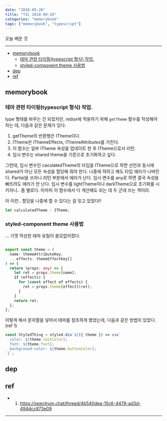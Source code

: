 ```yaml
---
date: "2018-09-20"
title: "TIL 2018-09-20"
categories: "memorybook"
tags: ["memorybook", "typescript"]
---
```


오늘 배운 것

----------

- [memorybook](#memorybook)
  - [테마 관련 타이핑(typescript 형식) 작업.](#테마-관련-타이핑typescript-형식-작업)
  - [styled-component theme 사용법](#styled-component-theme-사용법)
- [dep](#dep)
- [ref](#ref)

## memorybook

### 테마 관련 타이핑(typescript 형식) 작업.

type 형태를 바꾸는 건 되었지만, redux에 적용하기 위해 `getTheme` 함수를 작성해야 하는 데, 다음과 같은 문제가 있다:

1. getTheme의 반환형은 ITheme이다.
1. ITheme은 IThemeEffects, IThemeAttributes를 가진다.
1. 이 함수는 일부 ITheme 속성을 업데이트 한 후 ITheme으로서 리턴.
1. 임시 변수는 shared theme을 기준으로 초기화하고 싶다.

그런데, 임시 변수인 caculatedTheme의 타입을 ITheme으로 하면 선언과 동시에 shared가 아닌 모든 속성을 할당해 줘야 한다. 나중에 하려고 해도 타입 에러가 나버린다. Partial을 쓰자니 리턴 부분에서 에러가 난다. 임시 변수를 any로 하면 결국 속성을 빠뜨려도 에러가 안 난다. 임시 변수를 lightTheme이나 darkTheme으로 초기화를 시키자니.. 좀 별로다. 어차피 이 함수에서 다 계산해도 되는 데 두 군데 쓰는 격이라.

아 이런.. 할당을 나중에 할 수 있다는 걸 잊고 있었다!!

```ts
let calculatedTheme : ITheme;
```

### styled-component theme 사용법

... 기껏 작성한 테마 유틸이 쓸모없어졌다.

```ts

export const theme = (
  name: themeAttributeKey,
  ...effects: themeEffectKey[]
) => {
  return (props: any) => {
    let ret = props.theme[name];
    if (effects) {
      for (const effect of effects) {
        ret = props.theme[effect](ret);
      }
    }
    return ret;
  };
};
```

이렇게 해서 문자열을 넣어서 테마를 참조하게 했었는데, 다음과 같은 방법이 있었다.(ref 1)

```ts
const StyledThing = styled.div`${({ theme }) => css`
  color: ${theme.textColor};
  font: ${theme.font};
  background-color: ${theme.buttonColor};
`}`;
```

## dep

## ref

- 1. <https://spectrum.chat/thread/4b540dea-15c6-4478-ad3d-494dcc873e09>

----------
